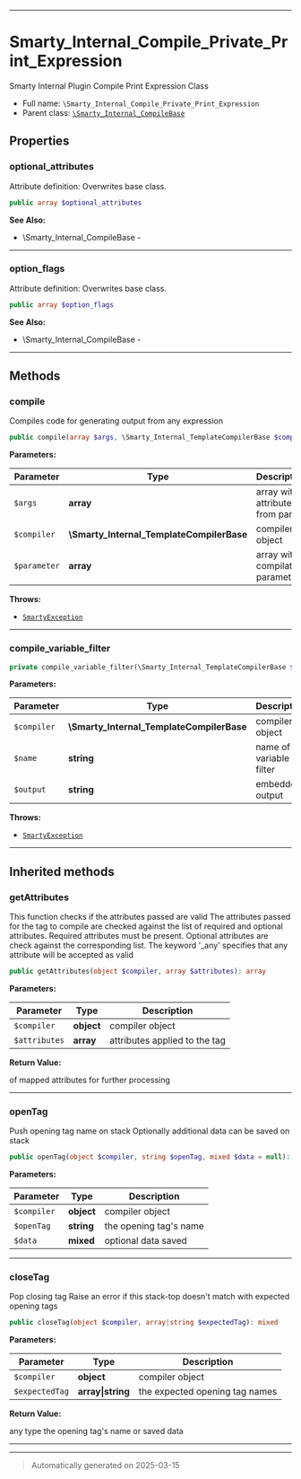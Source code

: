 ***

# Smarty_Internal_Compile_Private_Print_Expression

Smarty Internal Plugin Compile Print Expression Class



* Full name: `\Smarty_Internal_Compile_Private_Print_Expression`
* Parent class: [`\Smarty_Internal_CompileBase`](./Smarty_Internal_CompileBase.md)



## Properties


### optional_attributes

Attribute definition: Overwrites base class.

```php
public array $optional_attributes
```





**See Also:**

* \Smarty_Internal_CompileBase - 

***

### option_flags

Attribute definition: Overwrites base class.

```php
public array $option_flags
```





**See Also:**

* \Smarty_Internal_CompileBase - 

***

## Methods


### compile

Compiles code for generating output from any expression

```php
public compile(array $args, \Smarty_Internal_TemplateCompilerBase $compiler, array $parameter): string
```








**Parameters:**

| Parameter | Type | Description |
|-----------|------|-------------|
| `$args` | **array** | array with attributes from parser |
| `$compiler` | **\Smarty_Internal_TemplateCompilerBase** | compiler object |
| `$parameter` | **array** | array with compilation parameter |




**Throws:**

- [`SmartyException`](./SmartyException.md)



***

### compile_variable_filter



```php
private compile_variable_filter(\Smarty_Internal_TemplateCompilerBase $compiler, string $name, string $output): string
```








**Parameters:**

| Parameter | Type | Description |
|-----------|------|-------------|
| `$compiler` | **\Smarty_Internal_TemplateCompilerBase** | compiler object |
| `$name` | **string** | name of variable filter |
| `$output` | **string** | embedded output |




**Throws:**

- [`SmartyException`](./SmartyException.md)



***


## Inherited methods


### getAttributes

This function checks if the attributes passed are valid
The attributes passed for the tag to compile are checked against the list of required and
optional attributes. Required attributes must be present. Optional attributes are check against
the corresponding list. The keyword '_any' specifies that any attribute will be accepted
as valid

```php
public getAttributes(object $compiler, array $attributes): array
```








**Parameters:**

| Parameter | Type | Description |
|-----------|------|-------------|
| `$compiler` | **object** | compiler object |
| `$attributes` | **array** | attributes applied to the tag |


**Return Value:**

of mapped attributes for further processing




***

### openTag

Push opening tag name on stack
Optionally additional data can be saved on stack

```php
public openTag(object $compiler, string $openTag, mixed $data = null): mixed
```








**Parameters:**

| Parameter | Type | Description |
|-----------|------|-------------|
| `$compiler` | **object** | compiler object |
| `$openTag` | **string** | the opening tag&#039;s name |
| `$data` | **mixed** | optional data saved |





***

### closeTag

Pop closing tag
Raise an error if this stack-top doesn't match with expected opening tags

```php
public closeTag(object $compiler, array|string $expectedTag): mixed
```








**Parameters:**

| Parameter | Type | Description |
|-----------|------|-------------|
| `$compiler` | **object** | compiler object |
| `$expectedTag` | **array&#124;string** | the expected opening tag names |


**Return Value:**

any type the opening tag's name or saved data




***


***
> Automatically generated on 2025-03-15
